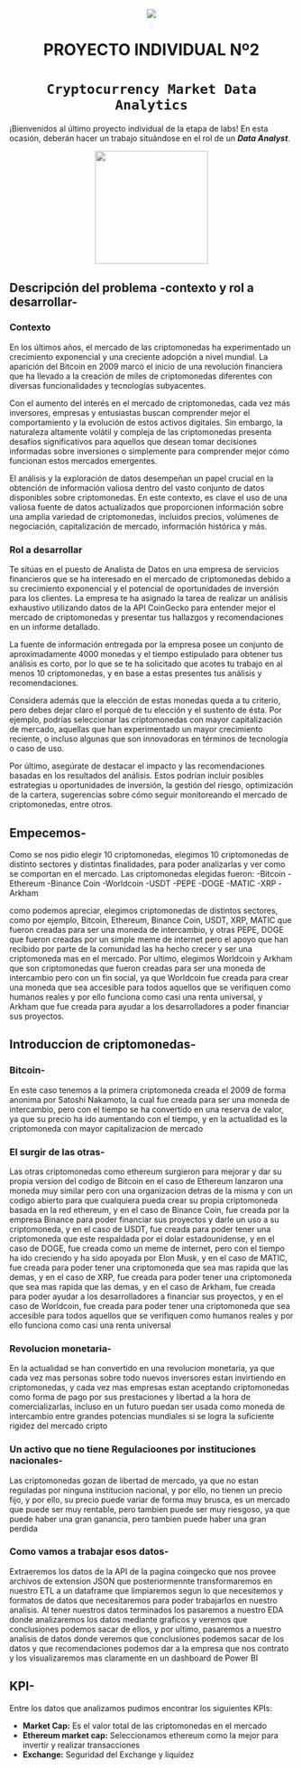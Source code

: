 <p align='center'>
<img src ="https://d31uz8lwfmyn8g.cloudfront.net/Assets/logo-henry-white-lg.png">
<p>

<h1 align='center'>
 <b>PROYECTO INDIVIDUAL Nº2</b>
</h1>
 
# <h1 align="center">**`Cryptocurrency Market Data Analytics`**</h1>

¡Bienvenidos al último proyecto individual de la etapa de labs! En esta ocasión, deberán hacer un trabajo situándose en el rol de un ***Data Analyst***.
<p align='center'>
<img src = 'https://www.clarin.com/img/2023/06/14/WJlAYJhAg_360x240__1.jpg' height = 200>
<p>

## **Descripción del problema -contexto y rol a desarrollar-**

### **Contexto**

En los últimos años, el mercado de las criptomonedas ha experimentado un crecimiento exponencial y una creciente adopción a nivel mundial. La aparición del Bitcoin en 2009 marcó el inicio de una revolución financiera que ha llevado a la creación de miles de criptomonedas diferentes con diversas funcionalidades y tecnologías subyacentes.

Con el aumento del interés en el mercado de criptomonedas, cada vez más inversores, empresas y entusiastas buscan comprender mejor el comportamiento y la evolución de estos activos digitales. Sin embargo, la naturaleza altamente volátil y compleja de las criptomonedas presenta desafíos significativos para aquellos que desean tomar decisiones informadas sobre inversiones o simplemente para comprender mejor cómo funcionan estos mercados emergentes.

El análisis y la exploración de datos desempeñan un papel crucial en la obtención de información valiosa dentro del vasto conjunto de datos disponibles sobre criptomonedas. En este contexto, es clave el uso de una valiosa fuente de datos actualizados que proporcionen información sobre una amplia variedad de criptomonedas, incluidos precios, volúmenes de negociación, capitalización de mercado, información histórica y más.


### **Rol a desarrollar**

Te sitúas en el puesto de Analista de Datos en una empresa de servicios financieros que se ha interesado en el mercado de criptomonedas debido a su crecimiento exponencial y el potencial de oportunidades de inversión para los clientes. La empresa te ha asignado la tarea de realizar un análisis exhaustivo utilizando datos de la API CoinGecko para entender mejor el mercado de criptomonedas y presentar tus hallazgos y recomendaciones en un informe detallado.

La fuente de información entregada por la empresa posee un conjunto de aproximadamente 4000 monedas y el tiempo estipulado para obtener tus análisis es corto, por lo que se te ha solicitado que acotes tu trabajo en al menos 10 criptomonedas, y en base a estas presentes tus análisis y recomendaciones.

Considera además que la elección de estas monedas queda a tu criterio, pero debes dejar claro el porqué de tu elección y el sustento de ésta. Por ejemplo, podrías seleccionar las criptomonedas con mayor capitalización de mercado, aquellas que han experimentado un mayor crecimiento reciente, o incluso algunas que son innovadoras en términos de tecnología o caso de uso.

Por último, asegúrate de destacar el impacto y las recomendaciones basadas en los resultados del análisis. Estos podrían incluir posibles estrategias u oportunidades de inversión, la gestión del riesgo, optimización de la cartera, sugerencias sobre cómo seguir monitoreando el mercado de criptomonedas, entre otros.


## **Empecemos-**
Como se nos pidio elegir 10 criptomonedas, elegimos 10 criptomonedas de distinto sectores y distintas finalidades, para poder analizarlas y ver como se comportan en el mercado. Las criptomonedas elegidas fueron:
-Bitcoin
-Ethereum
-Binance Coin
-Worldcoin
-USDT
-PEPE
-DOGE
-MATIC
-XRP
-Arkham

como podemos apreciar, elegimos criptomonedas de distintos sectores, como por ejemplo, Bitcoin, Ethereum, Binance Coin, USDT, XRP, MATIC que fueron creadas para ser una moneda de intercambio, y otras PEPE, DOGE que fueron creadas por un simple meme de internet pero el apoyo que han recibido por parte de la comunidad las ha hecho crecer y ser una criptomoneda mas en el mercado. Por ultimo, elegimos Worldcoin y Arkham que son criptomonedas que fueron creadas para ser una moneda de intercambio pero con un fin social, ya que Worldcoin fue creada para crear una moneda que sea accesible para todos aquellos que se verifiquen como humanos reales y por ello funciona como casi una renta universal, y Arkham que fue creada para ayudar a los desarrolladores a poder financiar sus proyectos.

## **Introduccion de criptomonedas-**
### **Bitcoin-**
En este caso tenemos a la primera criptomoneda creada el 2009 de forma anonima por Satoshi Nakamoto, la cual fue creada para ser una moneda de intercambio, pero con el tiempo se ha convertido en una reserva de valor, ya que su precio ha ido aumentando con el tiempo, y en la actualidad es la criptomoneda con mayor capitalizacion de mercado

### **El surgir de las otras-**
Las otras criptomonedas como ethereum surgieron para mejorar y dar su propia version del codigo de Bitcoin
en el caso de Ethereum lanzaron una moneda muy similar pero con una organizacion detras de la misma y con un codigo abierto para que cualquiera pueda crear su propia criptomoneda basada en la red ethereum, y en el caso de Binance Coin, fue creada por la empresa Binance para poder financiar sus proyectos y darle un uso a su criptomoneda, y en el caso de USDT, fue creada para poder tener una criptomoneda que este respaldada por el dolar estadounidense, y en el caso de DOGE, fue creada como un meme de internet, pero con el tiempo ha ido creciendo y ha sido apoyada por Elon Musk, y en el caso de MATIC, fue creada para poder tener una criptomoneda que sea mas rapida que las demas, y en el caso de XRP, fue creada para poder tener una criptomoneda que sea mas rapida que las demas, y en el caso de Arkham, fue creada para poder ayudar a los desarrolladores a financiar sus proyectos, y en el caso de Worldcoin, fue creada para poder tener una criptomoneda que sea accesible para todos aquellos que se verifiquen como humanos reales y por ello funciona como casi una renta universal

### **Revolucion monetaria-**
En la actualidad se han convertido en una revolucion monetaria, ya que cada vez mas personas sobre todo nuevos inversores estan invirtiendo en criptomonedas, y cada vez mas empresas estan aceptando criptomonedas como forma de pago por sus prestaciones y libertad a la hora de comercializarlas, incluso en un futuro puedan ser usada como moneda de intercambio entre grandes potencias mundiales si se logra la suficiente rigidez del mercado cripto

### **Un activo que no tiene Regulacioones por instituciones nacionales-**
Las criptomonedas gozan de libertad de mercado, ya que no estan reguladas por ninguna institucion nacional, y por ello, no tienen un precio fijo, y por ello, su precio puede variar de forma muy brusca, es un mercado que puede ser muy rentable, pero tambien puede ser muy riesgoso, ya que puede haber una gran ganancia, pero tambien puede haber una gran perdida

### **Como vamos a trabajar esos datos-**
Extraeremos los datos de la API de la pagina coingecko que nos provee archivos de extension JSON que posteriormennte transformaremos en nuestro ETL a un dataframe que limpiaremos segun lo que necesitemos y formatos de datos que necesitaremos para poder trabajarlos en nuestro analisis. Al tener nuestros datos terminados los pasaremos a nuestro EDA donde analizaremos los datos mediante graficos y veremos que conclusiones podemos sacar de ellos, y por ultimo, pasaremos a nuestro analisis de datos donde veremos que conclusiones podemos sacar de los datos y que recomendaciones podemos dar a la empresa que nos contrato
y los visualizaremos mas claramente en un dashboard de Power BI

## **KPI-**
Entre los datos que analizamos pudimos encontrar los siguientes KPIs:
- **Market Cap:** Es el valor total de las criptomonedas en el mercado
- **Ethereum market cap:** Seleccionamos ethereum como la mejor para invertir y realizar transacciones
- **Exchange:** Seguridad del Exchange y liquidez
